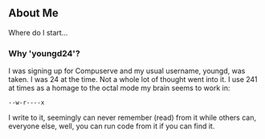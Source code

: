 ## About Me

Where do I start...

### Why 'youngd24'?

I was signing up for Compuserve and my usual username, youngd, was taken. I was 24 at the time.
Not a whole lot of thought went into it. I use 241 at times as a homage to the octal mode my brain
seems to work in:

```
--w-r----x
```

I write to it, seemingly can never remember (read) from it while others can, everyone else, well,
you can run code from it if you can find it.

